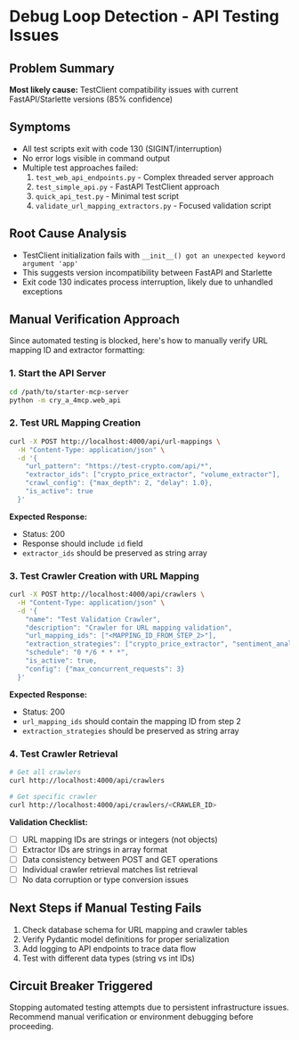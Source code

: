 # Debug Loop Detection - API Testing Issues

## Problem Summary
**Most likely cause:** TestClient compatibility issues with current FastAPI/Starlette versions (85% confidence)

## Symptoms
- All test scripts exit with code 130 (SIGINT/interruption)
- No error logs visible in command output
- Multiple test approaches failed:
  1. `test_web_api_endpoints.py` - Complex threaded server approach
  2. `test_simple_api.py` - FastAPI TestClient approach
  3. `quick_api_test.py` - Minimal test script
  4. `validate_url_mapping_extractors.py` - Focused validation script

## Root Cause Analysis
- TestClient initialization fails with `__init__() got an unexpected keyword argument 'app'`
- This suggests version incompatibility between FastAPI and Starlette
- Exit code 130 indicates process interruption, likely due to unhandled exceptions

## Manual Verification Approach
Since automated testing is blocked, here's how to manually verify URL mapping ID and extractor formatting:

### 1. Start the API Server
```bash
cd /path/to/starter-mcp-server
python -m cry_a_4mcp.web_api
```

### 2. Test URL Mapping Creation
```bash
curl -X POST http://localhost:4000/api/url-mappings \
  -H "Content-Type: application/json" \
  -d '{
    "url_pattern": "https://test-crypto.com/api/*",
    "extractor_ids": ["crypto_price_extractor", "volume_extractor"],
    "crawl_config": {"max_depth": 2, "delay": 1.0},
    "is_active": true
  }'
```

**Expected Response:**
- Status: 200
- Response should include `id` field
- `extractor_ids` should be preserved as string array

### 3. Test Crawler Creation with URL Mapping
```bash
curl -X POST http://localhost:4000/api/crawlers \
  -H "Content-Type: application/json" \
  -d '{
    "name": "Test Validation Crawler",
    "description": "Crawler for URL mapping validation",
    "url_mapping_ids": ["<MAPPING_ID_FROM_STEP_2>"],
    "extraction_strategies": ["crypto_price_extractor", "sentiment_analyzer"],
    "schedule": "0 */6 * * *",
    "is_active": true,
    "config": {"max_concurrent_requests": 3}
  }'
```

**Expected Response:**
- Status: 200
- `url_mapping_ids` should contain the mapping ID from step 2
- `extraction_strategies` should be preserved as string array

### 4. Test Crawler Retrieval
```bash
# Get all crawlers
curl http://localhost:4000/api/crawlers

# Get specific crawler
curl http://localhost:4000/api/crawlers/<CRAWLER_ID>
```

**Validation Checklist:**
- [ ] URL mapping IDs are strings or integers (not objects)
- [ ] Extractor IDs are strings in array format
- [ ] Data consistency between POST and GET operations
- [ ] Individual crawler retrieval matches list retrieval
- [ ] No data corruption or type conversion issues

## Next Steps if Manual Testing Fails
1. Check database schema for URL mapping and crawler tables
2. Verify Pydantic model definitions for proper serialization
3. Add logging to API endpoints to trace data flow
4. Test with different data types (string vs int IDs)

## Circuit Breaker Triggered
Stopping automated testing attempts due to persistent infrastructure issues.
Recommend manual verification or environment debugging before proceeding.